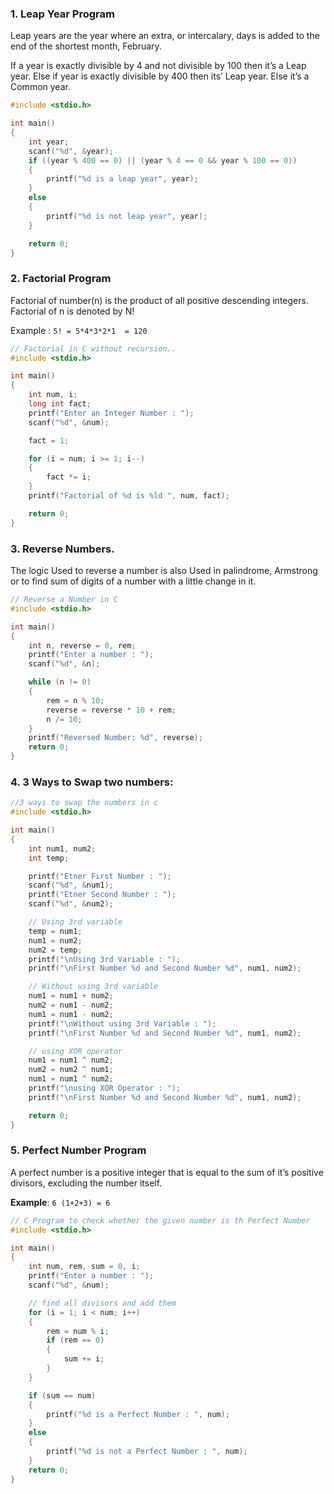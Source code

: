 ### 1. Leap Year Program

 Leap years are the year where an extra, or intercalary, days is added to the end of the shortest month, February. 

If a year is exactly divisible by 4 and not divisible by 100 then it’s a Leap year. Else if year is exactly divisible by 400 then its’ Leap year. Else it’s a Common year.

```c
#include <stdio.h>

int main()
{
	int year;
	scanf("%d", &year);
	if ((year % 400 == 0) || (year % 4 == 0 && year % 100 == 0))
	{
		printf("%d is a leap year", year);
	}
	else
	{
		printf("%d is not leap year", year);
	}

	return 0;
}
```

### 2. Factorial Program

Factorial of number(n) is the product of all positive descending integers. Factorial of  n is denoted by N!

Example : `5! = 5*4*3*2*1  = 120`

```c
// Factorial in C without recursion..
#include <stdio.h>

int main()
{
    int num, i;
    long int fact;
    printf("Enter an Integer Number : ");
    scanf("%d", &num);

    fact = 1;

    for (i = num; i >= 1; i--)
    {
        fact *= i;
    }
    printf("Factorial of %d is %ld ", num, fact);

    return 0;
}
```

### 3. Reverse Numbers.

The logic Used to reverse a number is also Used in palindrome, Armstrong or to find sum of digits of a number with a little change in it.

```c
// Reverse a Number in C
#include <stdio.h>

int main()
{
    int n, reverse = 0, rem;
    printf("Enter a number : ");
    scanf("%d", &n);

    while (n != 0)
    {
        rem = n % 10;
        reverse = reverse * 10 + rem;
        n /= 10;
    }
    printf("Reversed Number: %d", reverse);
    return 0;
}
```

### 4. 3 Ways to Swap two numbers:

```c
//3 ways to swap the numbers in c
#include <stdio.h>

int main()
{
    int num1, num2;
    int temp;

    printf("Etner First Number : ");
    scanf("%d", &num1);
    printf("Etner Second Number : ");
    scanf("%d", &num2);

    // Using 3rd variable
    temp = num1;
    num1 = num2;
    num2 = temp;
    printf("\nUsing 3rd Variable : ");
    printf("\nFirst Number %d and Second Number %d", num1, num2);

    // Without using 3rd variable
    num1 = num1 + num2;
    num2 = num1 - num2;
    num1 = num1 - num2;
    printf("\nWithout using 3rd Variable : ");
    printf("\nFirst Number %d and Second Number %d", num1, num2);

    // using XOR operator
    num1 = num1 ^ num2;
    num2 = num2 ^ num1;
    num1 = num1 ^ num2;
    printf("\nusing XOR Operator : ");
    printf("\nFirst Number %d and Second Number %d", num1, num2);

    return 0;
}
```

### 5. Perfect Number Program

A perfect number is a positive integer that is equal to the sum of it’s positive divisors, excluding the number itself.

**Example**: `6 (1+2+3) = 6`

```c
// C Program to check whether the given number is th Perfect Number
#include <stdio.h>

int main()
{
    int num, rem, sum = 0, i;
    printf("Enter a number : ");
    scanf("%d", &num);

    // find all divisors and add them
    for (i = 1; i < num; i++)
    {
        rem = num % i;
        if (rem == 0)
        {
            sum += i;
        }
    }

    if (sum == num)
    {
        printf("%d is a Perfect Number : ", num);
    }
    else
    {
        printf("%d is not a Perfect Number : ", num);
    }
    return 0;
}
```
